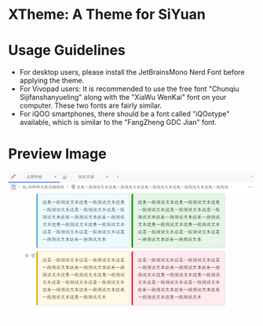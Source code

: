 # XTheme: A Theme for SiYuan

# Usage Guidelines

- For desktop users, please install the JetBrainsMono Nerd Font before applying the theme.
- For Vivopad users: It is recommended to use the free font "Chunqiu Sijifanshanyueling" along with the "XiaWu WenKai" font on your computer. These two fonts are fairly similar.
- For iQOO smartphones, there should be a font called "iQOotype" available, which is similar to the "FangZheng GDC Jian" font.

# Preview Image

![Theme Preview Image](./preview.png "Theme Preview Image")